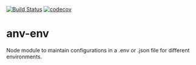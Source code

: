 [![Build Status](https://travis-ci.org/airnomad1/any-env.svg?branch=master)](https://travis-ci.org/airnomad1/any-env)
[![codecov](https://codecov.io/gh/airnomad1/any-env/branch/master/graph/badge.svg)](https://codecov.io/gh/airnomad1/any-env)

# anv-env
Node module to maintain configurations in a .env or .json file for different environments.

